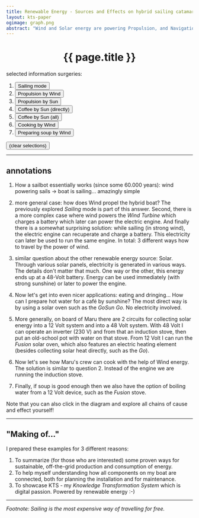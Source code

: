 ```yaml
---
title: Renewable Energy - Sources and Effects on hybrid sailing catamaran Maru
layout: kts-paper
ogimage: graph.png
abstract: "Wind and Solar energy are powering Propulsion, and Navigation and Cooking in various redundant ways - some more obvious than others."
---
```

<script src="/lib/graph.js" type="text/ecmascript"></script>
<script>
      var sdoc
      window.addEventListener("load", function()
      {
        sdoc = document.getElementById("graph_1").getSVGDocument()
      })

      function a0()
      {
        onpress( sdoc, "e"              )
        onpress( sdoc, "s"              )
        onclick( sdoc, "MARU-139"       )
      }
      function a1()
      {
        onpress( sdoc, "e"              )
        onclick( sdoc, "NAVIGARE-14"	)
        onclick( sdoc, "UNIVERSAL-23"	)
        onpress( sdoc, "j"              )
      }
      function a2()
      {
        onpress( sdoc, "e"		)
        onclick( sdoc, "NAVIGARE-14"	)
        onclick( sdoc, "UNIVERSAL-22"	)
        onpress( sdoc, "j"              )
      }
      function a3()
      {
        onpress( sdoc, "e"		)
        onclick( sdoc, "BOGOI-557"	)
        onclick( sdoc, "NAVIGARE-41"	)
        onpress( sdoc, "j"              )
      }
      function a4()
      {
        onpress( sdoc, "e"		)
        onclick( sdoc, "NAVIGARE-41"	)
        onclick( sdoc, "UNIVERSAL-22"	)
        onpress( sdoc, "j"              )
      }
      function a5()
      {
        onpress( sdoc, "e"		)
        onclick( sdoc, "NAVIGARE-37"	)
        onclick( sdoc, "UNIVERSAL-23"	)
        onpress( sdoc, "j"              )
      }
      function a6()
      {
        onpress( sdoc, "e"		)
        onclick( sdoc, "NAVIGARE-42"	)
        onclick( sdoc, "UNIVERSAL-23"	)
        onpress( sdoc, "j"              )
      }
      function e()
      {
        onpress( sdoc, "e"		)
      }
    </script>

# <center>{{ page.title }}</center>

<object class="clear" id="graph_1" width="100%" data="graph-local.svg" type="image/svg+xml" alt="knowledge map" ></object>


selected information surgeries:

1. <button onclick="a0()">Sailing mode</button>
2. <button onclick="a1()">Propulsion by Wind</button>
3. <button onclick="a2()">Propulsion by Sun</button>
4. <button onclick="a3()">Coffee by Sun (directly)</button>
5. <button onclick="a4()">Coffee by Sun (all)</button>
6. <button onclick="a5()">Cooking by Wind</button>
7. <button onclick="a6()">Preparing soup by Wind</button>

<button onclick="e()">(clear selections)</button>

---

## annotations

1. How a sailbot essentially works (since some 60.000 years): wind powering sails -> boat is sailing... amazingly simple

2. more general case: how does Wind propel the hybrid boat? The previously explored *Sailing* mode is part of this answer. Second, there is a more complex case where wind powers the *Wind Turbine* which charges a battery which later can power the electric engine. And finally there is a somewhat surprising solution: while sailing (in strong wind), the electric engine can recuperate and charge a battery. This electricity can later be used to run the same engine. In total: 3 different ways how to travel by the power of wind.

3. similar question about the other renewable energy source: Solar. Through various solar panels, electricity is generated in various ways. The details don't matter that much. One way or the other, this energy ends up at a 48-Volt battery. Energy can be used immediately (with strong sunshine) or later to power the engine.

4. Now let's get into even nicer applications: eating and dringing... How can I prepare hot water for a café by sunshine? The most direct way is by using a solar oven such as the *GoSun Go*. No electricity involved.

5. More generally, on board of Maru there are 2 circuits for collecting solar energy into a 12 Volt system and into a 48 Volt system. With 48 Volt I can operate an inverter (230 V) and from that an induction stove, then put an old-school pot with water on that stove. From 12 Volt I can run the *Fusion* solar oven, which also features an electric heating element (besides collecting solar heat directly, such as the *Go*).

6. Now let's see how Maru's crew can cook with the help of Wind energy. The solution is similar to question 2. Instead of the engine we are running the induction stove.

7. Finally, if soup is good enough then we also have the option of boiling water from a 12 Volt device, such as the *Fusion* stove.

Note that you can also click in the diagram and explore all chains of cause and effect yourself!

---

## "Making of..."

I prepared these examples for 3 different reasons:

1. To summarize (for those who are interested) some proven ways for sustainable, off-the-grid production and consumption of energy.
2. To help myself understanding how all components on my boat are connected, both for planning the installation and for maintenance.
3. To showcase KTS - my *Knowledge Transformation System* which is digital passion. Powered by renewable energy :-)


---
*Footnote: Sailing is the most expensive way of travelling for free.*
